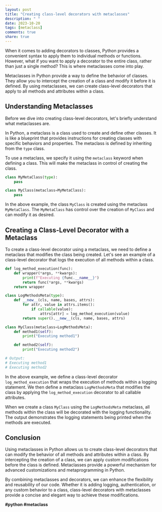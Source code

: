 ```yaml
---
layout: post
title: "Creating class-level decorators with metaclasses"
description: " "
date: 2023-10-20
tags: [metaclass]
comments: true
share: true
---
```


When it comes to adding decorators to classes, Python provides a convenient syntax to apply them to individual methods or functions. However, what if you want to apply a decorator to the entire class, rather than just a single method? This is where metaclasses come into play.

Metaclasses in Python provide a way to define the behavior of classes. They allow you to intercept the creation of a class and modify it before it is defined. By using metaclasses, we can create class-level decorators that apply to all methods and attributes within a class.

## Understanding Metaclasses

Before we dive into creating class-level decorators, let's briefly understand what metaclasses are.

In Python, a metaclass is a class used to create and define other classes. It is like a blueprint that provides instructions for creating classes with specific behaviors and properties. The metaclass is defined by inheriting from the `type` class.

To use a metaclass, we specify it using the `metaclass` keyword when defining a class. This will make the metaclass in control of creating the class.

```python
class MyMetaClass(type):
    pass

class MyClass(metaclass=MyMetaClass):
    pass
```

In the above example, the class `MyClass` is created using the metaclass `MyMetaClass`. The `MyMetaClass` has control over the creation of `MyClass` and can modify it as desired.

## Creating a Class-Level Decorator with a Metaclass

To create a class-level decorator using a metaclass, we need to define a metaclass that modifies the class being created. Let's see an example of a class-level decorator that logs the execution of all methods within a class.

```python
def log_method_execution(func):
    def wrapper(*args, **kwargs):
        print(f"Executing {func.__name__}")
        return func(*args, **kwargs)
    return wrapper

class LogMethodsMeta(type):
    def __new__(cls, name, bases, attrs):
        for attr, value in attrs.items():
            if callable(value):
                attrs[attr] = log_method_execution(value)
        return super().__new__(cls, name, bases, attrs)

class MyClass(metaclass=LogMethodsMeta):
    def method1(self):
        print("Executing method1")

    def method2(self):
        print("Executing method2")

# Output:
# Executing method1
# Executing method2
```

In the above example, we define a class-level decorator `log_method_execution` that wraps the execution of methods within a logging statement. We then define a metaclass `LogMethodsMeta` that modifies the class by applying the `log_method_execution` decorator to all callable attributes.

When we create a class `MyClass` using the `LogMethodsMeta` metaclass, all methods within the class will be decorated with the logging functionality. The output demonstrates the logging statements being printed when the methods are executed.

## Conclusion

Using metaclasses in Python allows us to create class-level decorators that can modify the behavior of all methods and attributes within a class. By intercepting the creation of a class, we can apply custom modifications before the class is defined. Metaclasses provide a powerful mechanism for advanced customizations and metaprogramming in Python.

By combining metaclasses and decorators, we can enhance the flexibility and reusability of our code. Whether it is adding logging, authentication, or any custom behavior to a class, class-level decorators with metaclasses provide a concise and elegant way to achieve these modifications.

**#python #metaclass**